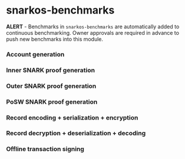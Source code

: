# snarkos-benchmarks

**ALERT** - Benchmarks in `snarkos-benchmarks` are automatically added to continuous benchmarking.
Owner approvals are required in advance to push new benchmarks into this module.

### Account generation

### Inner SNARK proof generation

### Outer SNARK proof generation

### PoSW SNARK proof generation

### Record encoding + serialization + encryption

### Record decryption + deserialization + decoding

### Offline transaction signing

